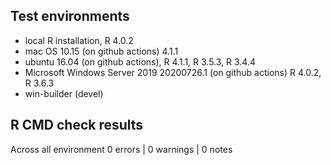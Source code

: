 ## Test environments
* local R installation, R 4.0.2
* mac OS 10.15 (on github actions) 4.1.1
* ubuntu 16.04 (on github actions), R 4.1.1,  R 3.5.3, R 3.4.4
* Microsoft Windows Server 2019 20200726.1 (on github actions) R 4.0.2, R 3.6.3
* win-builder (devel)

## R CMD check results
Across all environment
0 errors | 0 warnings | 0 notes


